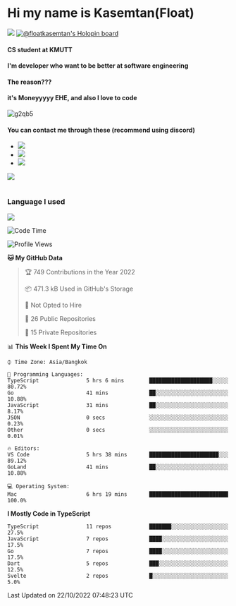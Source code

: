 # Hi my name is Kasemtan(Float)
![](https://64.media.tumblr.com/9c2a8f831efe8da556ffbf89cebb52c9/b86c1ab833a37e32-93/s1280x1920/d000dc22f75df64be2bc150f5fa69c4f6df6bb07.gifv)
[![@floatkasemtan's Holopin board](https://holopin.me/floatkasemtan)](https://holopin.io/@floatkasemtan)
#### CS student at KMUTT
#### I'm developer who want to be better at software engineering
#### The reason???
#### it's Moneyyyyy EHE, and also I love to code
![g2qb5](https://user-images.githubusercontent.com/69688279/175812510-9235eaf7-72f7-40d3-b163-56efa9aa5c6b.gif)

#### You can contact me through these (recommend using discord)
- [![](https://img.shields.io/badge/Discord-5865F2?logo=Discord&logoColor=white)](https://discordapp.com/users/278155096225742848)
- [![](https://img.shields.io/badge/Facebook-1877F2?logo=facebook&logoColor=white)](https://www.facebook.com/float.teavasirichokchai/)
- [![](https://img.shields.io/badge/linkedin-0A66C2?logo=linkedin&logoColor=white)](https://www.linkedin.com/in/kasemtan-teavasirichokchai-975531227/)

[![](https://github-readme-stats.vercel.app/api?username=FloatKasemtan&show_icons=true&theme=nightowl)]()
#
### Language I used
[![](https://github-readme-stats.vercel.app/api/top-langs/?username=FloatKasemtan&layout=compact&theme=nightowl)]()
<!--START_SECTION:waka-->
![Code Time](http://img.shields.io/badge/Code%20Time-760%20hrs%2032%20mins-blue)

![Profile Views](http://img.shields.io/badge/Profile%20Views-13-blue)

**🐱 My GitHub Data** 

> 🏆 749 Contributions in the Year 2022
 > 
> 📦 471.3 kB Used in GitHub's Storage 
 > 
> 🚫 Not Opted to Hire
 > 
> 📜 26 Public Repositories 
 > 
> 🔑 15 Private Repositories  
 > 
📊 **This Week I Spent My Time On** 

```text
⌚︎ Time Zone: Asia/Bangkok

💬 Programming Languages: 
TypeScript               5 hrs 6 mins        ████████████████████░░░░░   80.72% 
Go                       41 mins             ██░░░░░░░░░░░░░░░░░░░░░░░   10.88% 
JavaScript               31 mins             ██░░░░░░░░░░░░░░░░░░░░░░░   8.17% 
JSON                     0 secs              ░░░░░░░░░░░░░░░░░░░░░░░░░   0.23% 
Other                    0 secs              ░░░░░░░░░░░░░░░░░░░░░░░░░   0.01%

🔥 Editors: 
VS Code                  5 hrs 38 mins       ██████████████████████░░░   89.12% 
GoLand                   41 mins             ██░░░░░░░░░░░░░░░░░░░░░░░   10.88%

💻 Operating System: 
Mac                      6 hrs 19 mins       █████████████████████████   100.0%

```

**I Mostly Code in TypeScript** 

```text
TypeScript               11 repos            ███████░░░░░░░░░░░░░░░░░░   27.5% 
JavaScript               7 repos             ████░░░░░░░░░░░░░░░░░░░░░   17.5% 
Go                       7 repos             ████░░░░░░░░░░░░░░░░░░░░░   17.5% 
Dart                     5 repos             ███░░░░░░░░░░░░░░░░░░░░░░   12.5% 
Svelte                   2 repos             █░░░░░░░░░░░░░░░░░░░░░░░░   5.0%

```



 Last Updated on 22/10/2022 07:48:23 UTC
<!--END_SECTION:waka-->
<!--
**FloatKasemtan/FloatKasemtan** is a ✨ _special_ ✨ repository because its `README.md` (this file) appears on your GitHub profile.

Here are some ideas to get you started:

- 🔭 I’m currently working on ...
- 🌱 I’m currently learning ...
- 👯 I’m looking to collaborate on ...
- 🤔 I’m looking for help with ...
- 💬 Ask me about ...
- 📫 How to reach me: ...
- 😄 Pronouns: ...
- ⚡ Fun fact: ...
-->
